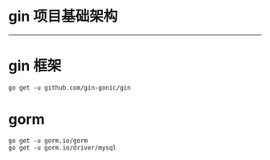 # gin 项目基础架构

---


# gin 框架
```
go get -u github.com/gin-gonic/gin
```

# gorm
 ```
go get -u gorm.io/gorm
go get -u gorm.io/driver/mysql
```